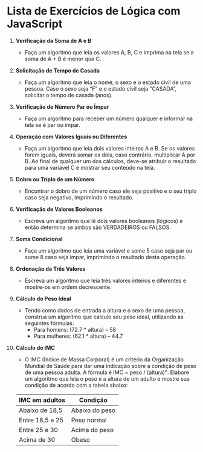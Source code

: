 # Lista de Exercícios de Lógica com JavaScript

1. **Verificação da Soma de A e B**
   - Faça um algoritmo que leia os valores A, B, C e imprima na tela se a soma de A + B é menor que C.

2. **Solicitação de Tempo de Casada**
   - Faça um algoritmo que leia o nome, o sexo e o estado civil de uma pessoa. Caso o sexo seja “F” e o estado civil seja “CASADA”, solicitar o tempo de casada (anos).

3. **Verificação de Número Par ou Ímpar**
   - Faça um algoritmo para receber um número qualquer e informar na tela se é par ou ímpar.

4. **Operação com Valores Iguais ou Diferentes**
   - Faça um algoritmo que leia dois valores inteiros A e B. Se os valores forem iguais, deverá somar os dois, caso contrário, multiplicar A por B. Ao final de qualquer um dos cálculos, deve-se atribuir o resultado para uma variável C e mostrar seu conteúdo na tela.

5. **Dobro ou Triplo de um Número**
   - Encontrar o dobro de um número caso ele seja positivo e o seu triplo caso seja negativo, imprimindo o resultado.

6. **Verificação de Valores Booleanos**
   - Escreva um algoritmo que lê dois valores booleanos (lógicos) e então determina se ambos são VERDADEIROS ou FALSOS.

7. **Soma Condicional**
   - Faça um algoritmo que leia uma variável e some 5 caso seja par ou some 8 caso seja ímpar, imprimindo o resultado desta operação.

8. **Ordenação de Três Valores**
   - Escreva um algoritmo que leia três valores inteiros e diferentes e mostre-os em ordem decrescente.

9. **Cálculo do Peso Ideal**
   - Tendo como dados de entrada a altura e o sexo de uma pessoa, construa um algoritmo que calcule seu peso ideal, utilizando as seguintes fórmulas:
     - Para homens: (72.7 * altura) – 58
     - Para mulheres: (62.1 * altura) – 44.7

10. **Cálculo do IMC**
    - O IMC (Índice de Massa Corporal) é um critério da Organização Mundial de Saúde para dar uma indicação sobre a condição de peso de uma pessoa adulta. A fórmula é IMC = peso / (altura)². Elabore um algoritmo que leia o peso e a altura de um adulto e mostre sua condição de acordo com a tabela abaixo:

    | IMC em adultos | Condição        |
    | ---------------| ----------------|
    | Abaixo de 18,5 | Abaixo do peso  |
    | Entre 18,5 e 25| Peso normal     |
    | Entre 25 e 30  | Acima do peso   |
    | Acima de 30    | Obeso           |